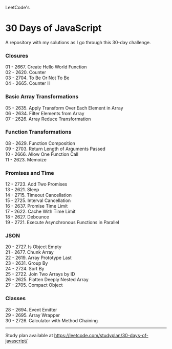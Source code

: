 LeetCode's  

# 30 Days of JavaScript  

A repository with my solutions as I go through this 30-day challenge.

### Closures  
01 - 2667. Create Hello World Function  
02 - 2620. Counter  
03 - 2704. To Be Or Not To Be  
04 - 2665. Counter II
### Basic Array Transformations  
05 - 2635. Apply Transform Over Each Element in Array  
06 - 2634. Filter Elements from Array  
07 - 2626. Array Reduce Transformation  
### Function Transformations  
08 - 2629. Function Composition  
09 - 2703. Return Length of Arguments Passed  
10 - 2666. Allow One Function Call  
11 - 2623. Memoize  
### Promises and Time  
12 - 2723. Add Two Promises  
13 - 2621. Sleep  
14 - 2715. Timeout Cancellation  
15 - 2725. Interval Cancellation  
16 - 2637. Promise Time Limit  
17 - 2622. Cache With Time Limit  
18 - 2627. Debounce  
19 - 2721. Execute Asynchronous Functions in Parallel  
### JSON  
20 - 2727. Is Object Empty  
21 - 2677. Chunk Array  
22 - 2619. Array Prototype Last  
23 - 2631. Group By  
24 - 2724. Sort By  
25 - 2722. Join Two Arrays by ID  
26 - 2625. Flatten Deeply Nested Array  
27 - 2705. Compact Object  
### Classes  
28 - 2694. Event Emitter  
29 - 2695. Array Wrapper  
30 - 2726. Calculator with Method Chaining  

--------
Study plan available at https://leetcode.com/studyplan/30-days-of-javascript/
